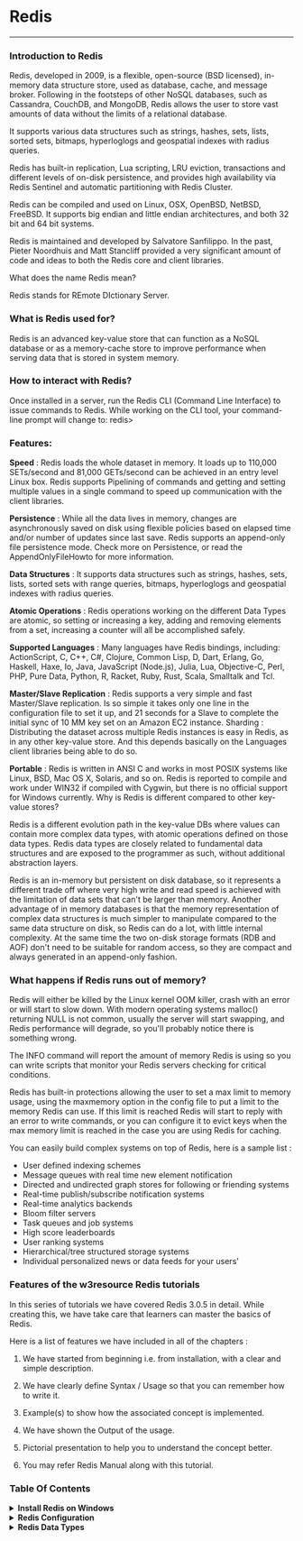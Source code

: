 # Redis
---

### Introduction to Redis

Redis, developed in 2009, is a flexible, open-source (BSD licensed), in-memory data structure store, used as database, cache, and message broker. Following in the footsteps of other NoSQL databases, such as Cassandra, CouchDB, and MongoDB, Redis allows the user to store vast amounts of data without the limits of a relational database.

It supports various data structures such as strings, hashes, sets, lists, sorted sets, bitmaps, hyperloglogs and geospatial indexes with radius queries.

Redis has built-in replication, Lua scripting, LRU eviction, transactions and different levels of on-disk persistence, and provides high availability via Redis Sentinel and automatic partitioning with Redis Cluster.

Redis can be compiled and used on Linux, OSX, OpenBSD, NetBSD, FreeBSD. It supports big endian and little endian architectures, and both 32 bit and 64 bit systems.

Redis is maintained and developed by Salvatore Sanfilippo. In the past, Pieter Noordhuis and Matt Stancliff provided a very significant amount of code and ideas to both the Redis core and client libraries.

What does the name Redis mean?

Redis stands for REmote DIctionary Server.

### What is Redis used for?

Redis is an advanced key-value store that can function as a NoSQL database or as a memory-cache store to improve performance when serving data that is stored in system memory.

### How to interact with Redis?

Once installed in a server, run the Redis CLI (Command Line Interface) to issue commands to Redis. While working on the CLI tool, your command-line prompt will change to: redis>

### Features:

**Speed** : Redis loads the whole dataset in memory. It loads up to 110,000 SETs/second and 81,000 GETs/second can be achieved in an entry level Linux box. Redis supports Pipelining of commands and getting and setting multiple values in a single command to speed up communication with the client libraries.

**Persistence** : While all the data lives in memory, changes are asynchronously saved on disk using flexible policies based on elapsed time and/or number of updates since last save. Redis supports an append-only file persistence mode. Check more on Persistence, or read the AppendOnlyFileHowto for more information.

**Data Structures** : It supports data structures such as strings, hashes, sets, lists, sorted sets with range queries, bitmaps, hyperloglogs and geospatial indexes with radius queries.

**Atomic Operations** : Redis operations working on the different Data Types are atomic, so setting or increasing a key, adding and removing elements from a set, increasing a counter will all be accomplished safely.

**Supported Languages** : Many languages have Redis bindings, including: ActionScript, C, C++, C#, Clojure, Common Lisp, D, Dart, Erlang, Go, Haskell, Haxe, Io, Java, JavaScript (Node.js), Julia, Lua, Objective-C, Perl, PHP, Pure Data, Python, R, Racket, Ruby, Rust, Scala, Smalltalk and Tcl.

**Master/Slave Replication** : Redis supports a very simple and fast Master/Slave replication. Is so simple it takes only one line in the configuration file to set it up, and 21 seconds for a Slave to complete the initial sync of 10 MM key set on an Amazon EC2 instance.
Sharding : Distributing the dataset across multiple Redis instances is easy in Redis, as in any other key-value store. And this depends basically on the Languages client libraries being able to do so.

**Portable** : Redis is written in ANSI C and works in most POSIX systems like Linux, BSD, Mac OS X, Solaris, and so on. Redis is reported to compile and work under WIN32 if compiled with Cygwin, but there is no official support for Windows currently.
Why is Redis is different compared to other key-value stores?

Redis is a different evolution path in the key-value DBs where values can contain more complex data types, with atomic operations defined on those data types. Redis data types are closely related to fundamental data structures and are exposed to the programmer as such, without additional abstraction layers.

Redis is an in-memory but persistent on disk database, so it represents a different trade off where very high write and read speed is achieved with the limitation of data sets that can't be larger than memory. Another advantage of in memory databases is that the memory representation of complex data structures is much simpler to manipulate compared to the same data structure on disk, so Redis can do a lot, with little internal complexity. At the same time the two on-disk storage formats (RDB and AOF) don't need to be suitable for random access, so they are compact and always generated in an append-only fashion.

### What happens if Redis runs out of memory?

Redis will either be killed by the Linux kernel OOM killer, crash with an error or will start to slow down. With modern operating systems malloc() returning NULL is not common, usually the server will start swapping, and Redis performance will degrade, so you'll probably notice there is something wrong.

The INFO command will report the amount of memory Redis is using so you can write scripts that monitor your Redis servers checking for critical conditions.

Redis has built-in protections allowing the user to set a max limit to memory usage, using the maxmemory option in the config file to put a limit to the memory Redis can use. If this limit is reached Redis will start to reply with an error to write commands, or you can configure it to evict keys when the max memory limit is reached in the case you are using Redis for caching.

You can easily build complex systems on top of Redis, here is a sample list :

- User defined indexing schemes
- Message queues with real time new element notification
- Directed and undirected graph stores for following or friending systems
- Real-time publish/subscribe notification systems
- Real-time analytics backends
- Bloom filter servers
- Task queues and job systems
- High score leaderboards
- User ranking systems
- Hierarchical/tree structured storage systems
- Individual personalized news or data feeds for your users'
  
### Features of the w3resource Redis tutorials

In this series of tutorials we have covered Redis 3.0.5 in detail. While creating this, we have take care that learners can master the basics of Redis.

Here is a list of features we have included in all of the chapters :

1. We have started from beginning i.e. from installation, with a clear and simple description.

2. We have clearly define Syntax / Usage so that you can remember how to write it.

3. Example(s) to show how the associated concept is implemented.

4. We have shown the Output of the usage.

5. Pictorial presentation to help you to understand the concept better.

6. You may refer Redis Manual along with this tutorial.

### Table Of Contents

<details>
 <summary><b>Install Redis on Windows</b></summary>

Redis, a powerful open-source in-memory data store, is widely used for various applications. 

While Redis is often associated with Linux, you can also run it on Windows 10 using the Windows Subsystem for Linux (WSL2). 

This compatibility layer allows you to execute Linux commands natively on Windows, providing a seamless environment for running Redis.

Here's a step-by-step guide on how to set up and run Redis on Windows 10 using WSL2:

### Step 1: Enable Windows Subsystem for Linux (WSL2)

Open PowerShell as Administrator and run the following command to enable WSL2:

**`Enable-WindowsOptionalFeature -Online -FeatureName Microsoft-Windows-Subsystem-Linux`**

Reboot your system (this step is necessary only once).

![Setting the Scheme](redis/WLS2.PNG)

### Step 2: Install Ubuntu from Microsoft Store

Launch the Microsoft Store. Search for "Ubuntu" or your preferred Linux distribution. Download and install the latest version of Ubuntu.

**`start ms-windows-store:`**

**Enter New User & Password**

https://developer.redis.com/create/windows

![Setting the Scheme](redis/ubuntu.PNG)

### Step 3: Install and Configure Redis

![Setting the Scheme](redis/redis-installation.PNG)

![Setting the Scheme](redis/redis-installation-1.PNG)

Launch the installed Ubuntu distribution. In the terminal, execute the following commands:
```
sudo apt-add-repository ppa:redislabs/redis
sudo apt-get update
sudo apt-get upgrade
sudo apt-get install redis-server
```
**Note**: The sudo command might be required based on your system's user configuration.

### Step 4: Restart Redis Server

![Setting the Scheme](redis/redis-installation-2.PNG)

After installation, restart the Redis server using:
```
sudo service redis-server restart
```
### Step 5: Verify Redis Installation

Test the Redis connectivity using the redis-cli command:
```
redis-cli
```
Inside the Redis CLI, execute the following commands:
```
127.0.0.1:6379> set user:1 "Jane"
127.0.0.1:6379> get user:1
```
You should see "Jane" as the output.

![Setting the Scheme](redis/verify-redis-installation.PNG)

### Step 6: Stopping the Redis Server

To stop the Redis server, use the following command:
```
sudo service redis-server stop
```
Running Redis on Windows 10 through WSL2 provides you with a Linux-like environment where you can harness the full power of Redis for your projects. 

Remember that while Redis databases by default have indexes from 0 to 15, you can adjust this configuration as needed in the redis.conf file.

By following these steps, you can easily set up and run a Redis database on your Windows 10 machine using the Windows Subsystem for Linux. 

This enables you to leverage Redis for various applications and projects seamlessly.
</details>
<details>
  <summary><b>Redis Configuration</b></summary>
  
### Redis CONFIG Command
The proper way to configure Redis is by providing a Redis configuration file, usually called redis.conf (available at root the directory of redis). Though Redis is able to start without a configuration file using a built-in default configuration, however, this setup is only recommended for testing and development purposes.

The redis.conf file contains a number of directives, here is the format :

> keyword argument1 argument2 ... argumentN
Here is an example of configuration directive:

> slaveof 127.0.0.1 6380
### Changing Redis configuration while the server is running :

It is possible to reconfigure Redis on the fly without stopping and restarting the service or querying the current configuration programmatically using the special commands CONFIG SET and CONFIG GET. Not all the configuration directives are supported in this way, but most are supported as expected.

Here is the basic syntax of redis CONFIG command is shown below:

> redis 127.0.0.1:6379> CONFIG GET CONFIG_SETTING_NAME
### Example:

> 127.0.0.1:6379> config get save 
1) "save" 
2) "900 1 300 10 60 10000"
Use * in place of CONFIG_SETTING_NAME to get all configuration settings.


### Example:

> 127.0.0.1:6379> CONFIG GET *
  1) "dbfilename"
  2) "dump.rdb"
  3) "requirepass"
  4) ""
  5) "masterauth"
  6) ""
  7) "unixsocket"
  8) ""
  9) "logfile"
 10) "/var/log/redis_6379.log"
 11) "pidfile"
 12) "/var/run/redis_6379.pid"
 13) "maxmemory"
 14) "0"
 15) "maxmemory-samples"
 16) "5"
 17) "timeout"
 18) "0"
 19) "tcp-keepalive"
 20) "0"
 21) "auto-aof-rewrite-percentage"
 22) "100"
 23) "auto-aof-rewrite-min-size"
 24) "67108864"
 25) "hash-max-ziplist-entries"
 26) "512"
 27) "hash-max-ziplist-value"
 28) "64"
 29) "list-max-ziplist-entries"
 30) "512"
 31) "list-max-ziplist-value"
 32) "64"
 33) "set-max-intset-entries"
 34) "512"
 35) "zset-max-ziplist-entries"
 36) "128"
 37) "zset-max-ziplist-value"
 38) "64"
 39) "hll-sparse-max-bytes"
 40) "3000"
 41) "lua-time-limit"
 42) "5000"
 43) "slowlog-log-slower-than"
 44) "10000"
 45) "latency-monitor-threshold"
 46) "0"
 47) "slowlog-max-len"
 48) "128"
 49) "port"
 50) "6379"
 51) "tcp-backlog"
 52) "511"
 53) "databases"
 54) "16"
 55) "repl-ping-slave-period"
 56) "10"
 57) "repl-timeout"
 58) "60"
 59) "repl-backlog-size"
 60) "1048576"
 61) "repl-backlog-ttl"
 62) "3600"
 63) "maxclients"
 64) "10000"
 65) "watchdog-period"
 66) "0"
 67) "slave-priority"
 68) "100"
 69) "min-slaves-to-write"
 70) "0"
 71) "min-slaves-max-lag"
 72) "10"
 73) "hz"
 74) "10"
 75) "cluster-node-timeout"
 76) "15000"
 77) "cluster-migration-barrier"
 78) "1"
 79) "cluster-slave-validity-factor"
 80) "10"
 81) "repl-diskless-sync-delay"
 82) "5"
 83) "cluster-require-full-coverage"
 84) "yes"
 85) "no-appendfsync-on-rewrite"
 86) "no"
 87) "slave-serve-stale-data"
 88) "yes"
 89) "slave-read-only"
 90) "yes"
 91) "stop-writes-on-bgsave-error"
 92) "yes"
 93) "daemonize"
 94) "yes"
 95) "rdbcompression"
 96) "yes"
 97) "rdbchecksum"
 98) "yes"
 99) "activerehashing"
100) "yes"
101) "repl-disable-tcp-nodelay"
102) "no"
103) "repl-diskless-sync"
104) "no"
105) "aof-rewrite-incremental-fsync"
106) "yes"
107) "aof-load-truncated"
108) "yes"
109) "appendonly"
110) "no"
111) "dir"
112) "/var/lib/redis/6379"
113) "maxmemory-policy"
114) "noeviction"
115) "appendfsync"
116) "everysec"
117) "save"
118) "900 1 300 10 60 10000"
119) "loglevel"
120) "notice"
121) "client-output-buffer-limit"
122) "normal 0 0 0 slave 268435456 67108864 60 pubsub 33554432 8388608 60"
123) "unixsocketperm"
124) "0"
125) "slaveof"
126) ""
127) "notify-keyspace-events"
128) ""
129) "bind"
130) ""
### Edit configuration

To update configuration, you can use CONFIG set command

Basic syntax of CONFIG SET command :

> CONFIG SET CONFIG_SETTING_NAME NEW_CONFIG_VALUE
### Example:

> 127.0.0.1:6379> CONFIG SET loglevel "notice"
OK
> 127.0.0.1:6379> CONFIG GET loglevel
1) "loglevel"
2) "notice"
</details>

<details>
 <summary><b>Redis Data Types</b></summary>

### Data Types
 Redis is not a plain  key-value store, actually, it is a data structures server, supporting a different kind of values. In traditional  key-value stores, you associated string keys to string values, in  Redis the value is not limited to a simple string, but can also hold more complex data structures. The following is the list of all the data structures supported by Redis:

Binary-safe strings.
Lists
Sets
Sorted sets
Hashes
Bit arrays (or simply bitmaps)
HyperLogLogs:
### Redis keys:

Redis keys are binary safe (meaning they have a known length not determined by any special terminating characters), so you can use any binary sequence as a key, from a string like "foo" to the content of a JPEG file. The empty string is also a valid key. Here are some rules about keys:

The maximum allowed key size is 512 MB.
Very long keys are not a good idea.
Very short keys are often not a good idea. While short keys will obviously consume a bit less memory, your job is to find the right balance.
Try to stick with a schema. For instance "object-type:id" is a good idea, as in "user:1000". Dots or dashes are often used for multi-word fields, as in "comment:1234:reply.to" or "comment:1234:reply-to".
### Redis Strings:

Strings are  Redis’ most basic data type. It is the only data type in  Memcached, so it is also very natural for newcomers to use it in Redis. Since Redis keys are strings, when we use the string type as a value too, we are mapping a string to another string. The string data type is useful for a number of use cases, like caching HTML fragments or pages. Here are some common commands associated with strings:

SET: sets a value to a key
GET: gets a value from a key
DEL: deletes a key and its value
INCR: atomically increments a key
INCRBY: increments a key by a designated values
EXPIRE: the length of time that a key should exist (denoted in seconds)
Strings can be used to store objects, arranged by key.

127.0.0.1:6379>  SET newkey "the redis string"
OK
127.0.0.1:6379> GET newkey
"the redis string"
### Redis Lists:

Lists in  Redis are a collection of ordered values. This is in contrast to Sets which are unordered. Redis lists are implemented via Linked Lists. This means that even if you have millions of elements inside a list, the operation of adding a new element in the head or in the tail of the list is performed in constant time. Here are some common commands associated with lists:

LPUSH: Add a value to the begriming of a list
RPUSH: Add a value to the end of a list
LPOP: Get and remove the first element in a list
RPOP: Get and remove the last element in a list
LREM: Remove elements from a list
LRANGE: Get a range of elements from a list
LTRIM: Modifies a list so leave only a specified range
### Example:

redis 127.0.0.1:6379> lpush w3resourcelist redis
(integer) 1
redis 127.0.0.1:6379> lpush w3resourcelist mongodb
(integer) 2
redis 127.0.0.1:6379> lpush w3resourcelist rabitmq
(integer) 3
redis 127.0.0.1:6379> lrange w3resourcelist 0 10

1) "rabitmq"
2) "mongodb"
3) "redis"
### Redis Sets:

 Redis Sets are unordered collections of strings. If you want to combine strings, you can do that with  REDIS sets. Here are some common commands associated with sets:

SADD: Add one or members to a set
SMEMBERS: Get all set members
SINTER: Find the intersection of multiple sets
SISMEMBER: check if a value is in a set
SRANDMEMBER: Get a random set member
Sets can be helpful in various situations. In sets each member of a set is unique, adding members to a set does not require a "check then add" operation. Instead the set will check whether the item is a duplicate whenever an SADD command is performed.

### Example:

redis 127.0.0.1:6379> sadd w3resourcelist redis
(integer) 1
redis 127.0.0.1:6379> sadd w3resourcelist mongodb
(integer) 1
redis 127.0.0.1:6379> sadd w3resourcelist rabitmq
(integer) 1
redis 127.0.0.1:6379> sadd w3resourcelist rabitmq
(integer) 0
redis 127.0.0.1:6379> smembers w3resourcelist

1) "rabitmq"
2) "mongodb"
3) "redis"
### Redis Sorted sets:


Sorted sets are a data type which is similar to a mix between a Set and a Hash. Like sets, sorted sets are composed of unique, non-repeating string elements, so in some sense, a sorted set is a set as well.

However, while elements inside sets are not ordered, every element in a sorted set is associated with a floating point value, called the score (this is why the type is also similar to a hash, since every element is mapped to a value). Here are some common commands associated with sorted sets :

ZADD: Adds members to a sorted set
ZRANGE: Displays the members of a sorted set arranged by index (with the default low to high)
ZREVRANGE: Displays the members of a sorted set arranged by index (from high to low)
ZREM: Removes members from a sorted set
### Example:

redis 127.0.0.1:6379> zadd w3resourcelist 0 redis
(integer) 1
redis 127.0.0.1:6379> zadd w3resourcelist 0 mongodb
(integer) 1
redis 127.0.0.1:6379> zadd w3resourcelist 0 rabitmq
(integer) 1
redis 127.0.0.1:6379> zadd w3resourcelist 0 rabitmq
(integer) 0
redis 127.0.0.1:6379> ZRANGEBYSCORE w3resourcelist 0 1000

1) "redis"
2) "mongodb"
3) "rabitmq"
### Redis Hashes:

Hashes in  Redis are useful to represent objects with many fields. They are set up to store a vast amount of fields in a small amount of space. Here are some common commands associated with hashes:

HMSET: Sets up multiple hash values
HSET: Sets the hash field with a string value
HGET: Retrieves the value of a hash field
HMGET: Retrieves all of the values for given hash fields
HGETALL: Retrieves all of the values for in a hash
### Example:

In the following example hash, data type is used to store user's object which contains basic information of a user.

redis 127.0.0.1:6379> HMSET user:1 username w3resource password 123456 points 200
OK
redis 127.0.0.1:6379> HGETALL user:1

1) "username"
2) "w3resource"
3) "password"
4) "123456"
5) "points"
6) "200"
### Redis Bit arrays (or simply bitmaps):

It is possible, using special commands, to handle String values like an array of bits: you can set and clear individual bits, count all the bits set to 1, find the first set or unset bit, and so forth.

HyperLogLogs:

This is a probabilistic data structure which is used in order to estimate the cardinality of a set.
</details>
